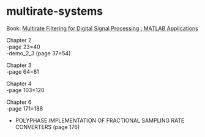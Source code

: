 # multirate-systems

Book: [Multirate Filtering for Digital Signal Processing : MATLAB Applications](http://firasaboulatif.free.fr/index_files/gaidaa%20book/Digital%20Signal%20Processing/Multirate%20Filtering.pdf)

Chapter 2<br>
-page 23=40 <br>
   -demo_2_3 (page 37=54)

Chapter 3<br>
-page 64=81

Chapter 4<br>
-page 103=120

Chapter 6<br>
-page 171=188
- POLYPHASE IMPLEMENTATION OF FRACTIONAL SAMPLING RATE CONVERTERS (page 176)
